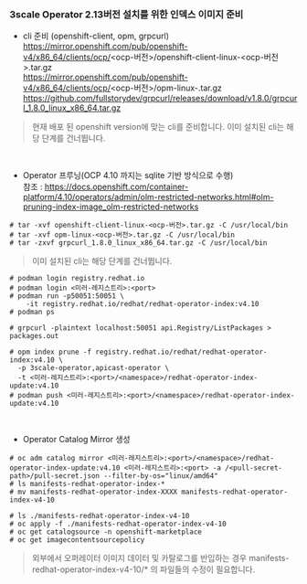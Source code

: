 ### 3scale Operator 2.13버전 설치를 위한 인덱스 이미지 준비
* cli 준비 (openshift-client, opm, grpcurl)   
https://mirror.openshift.com/pub/openshift-v4/x86_64/clients/ocp/<ocp-버전>/openshift-client-linux-<ocp-버전>.tar.gz   
https://mirror.openshift.com/pub/openshift-v4/x86_64/clients/ocp/<ocp-버전>/opm-linux-<ocp-version>.tar.gz   
https://github.com/fullstorydev/grpcurl/releases/download/v1.8.0/grpcurl_1.8.0_linux_x86_64.tar.gz   
  
> 현재 배포 된 openshift version에 맞는 cli를 준비합니다.
> 이미 설치된 cli는 해당 단계를 건너뜁니다.

<br/>

* Operator 프루닝(OCP 4.10 까지는 sqlite 기반 방식으로 수행)  
참조 : https://docs.openshift.com/container-platform/4.10/operators/admin/olm-restricted-networks.html#olm-pruning-index-image_olm-restricted-networks
```
# tar -xvf openshift-client-linux-<ocp-버전>.tar.gz -C /usr/local/bin
# tar -xvf opm-linux-<ocp-버전>.tar.gz -C /usr/local/bin
# tar -zxvf grpcurl_1.8.0_linux_x86_64.tar.gz -C /usr/local/bin
```

> 이미 설치된 cli는 해당 단계를 건너뜁니다.

```
# podman login registry.redhat.io
# podman login <미러-레지스트리>:<port>
# podman run -p50051:50051 \
    -it registry.redhat.io/redhat/redhat-operator-index:v4.10
# podman ps

# grpcurl -plaintext localhost:50051 api.Registry/ListPackages > packages.out

# opm index prune -f registry.redhat.io/redhat/redhat-operator-index:v4.10 \
  -p 3scale-operator,apicast-operator \
  -t <미러-레지스트리>:<port>/<namespace>/redhat-operator-index-update:v4.10
# podman push <미러-레지스트리>:<port>/<namespace>/redhat-operator-index-update:v4.10
```

<br/>

* Operator Catalog Mirror 생성
```
# oc adm catalog mirror <미러-레지스트리>:<port>/<namespace>/redhat-operator-index-update:v4.10 <미러-레지스트리>:<port> -a /<pull-secret-path>/pull-secret.json --filter-by-os="linux/amd64"
# ls manifests-redhat-operator-index-*
# mv manifests-redhat-operator-index-XXXX manifests-redhat-operator-index-v4-10

# ls ./manifests-redhat-operator-index-v4-10
# oc apply -f ./manifests-redhat-operator-index-v4-10
# oc get catalogsource -n openshift-marketplace
# oc get imagecontentsourcepolicy
```

> 외부에서 오퍼레이터 이미지 데이터 및 카탈로그를 반입하는 경우 manifests-redhat-operator-index-v4-10/* 의 파일들의 수정이 필요합니다.








